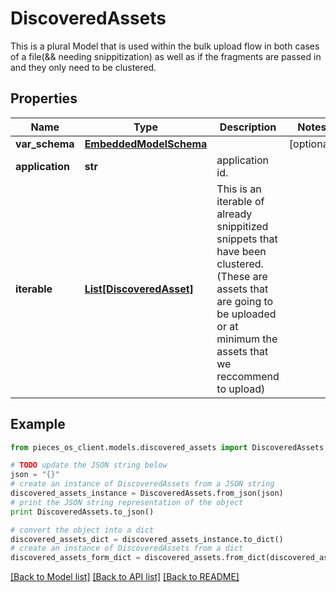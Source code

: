 # DiscoveredAssets

This is a plural Model that is used within the bulk upload flow in both cases of a file(&& needing snippitization) as well as if the fragments are passed in and they only need to be clustered.

## Properties
Name | Type | Description | Notes
------------ | ------------- | ------------- | -------------
**var_schema** | [**EmbeddedModelSchema**](EmbeddedModelSchema.md) |  | [optional] 
**application** | **str** | application id. | 
**iterable** | [**List[DiscoveredAsset]**](DiscoveredAsset.md) | This is an iterable of already snippitized snippets that have been clustered.(These are assets that are going to be uploaded or at minimum the assets that we reccommend to upload) | 

## Example

```python
from pieces_os_client.models.discovered_assets import DiscoveredAssets

# TODO update the JSON string below
json = "{}"
# create an instance of DiscoveredAssets from a JSON string
discovered_assets_instance = DiscoveredAssets.from_json(json)
# print the JSON string representation of the object
print DiscoveredAssets.to_json()

# convert the object into a dict
discovered_assets_dict = discovered_assets_instance.to_dict()
# create an instance of DiscoveredAssets from a dict
discovered_assets_form_dict = discovered_assets.from_dict(discovered_assets_dict)
```
[[Back to Model list]](../README.md#documentation-for-models) [[Back to API list]](../README.md#documentation-for-api-endpoints) [[Back to README]](../README.md)


